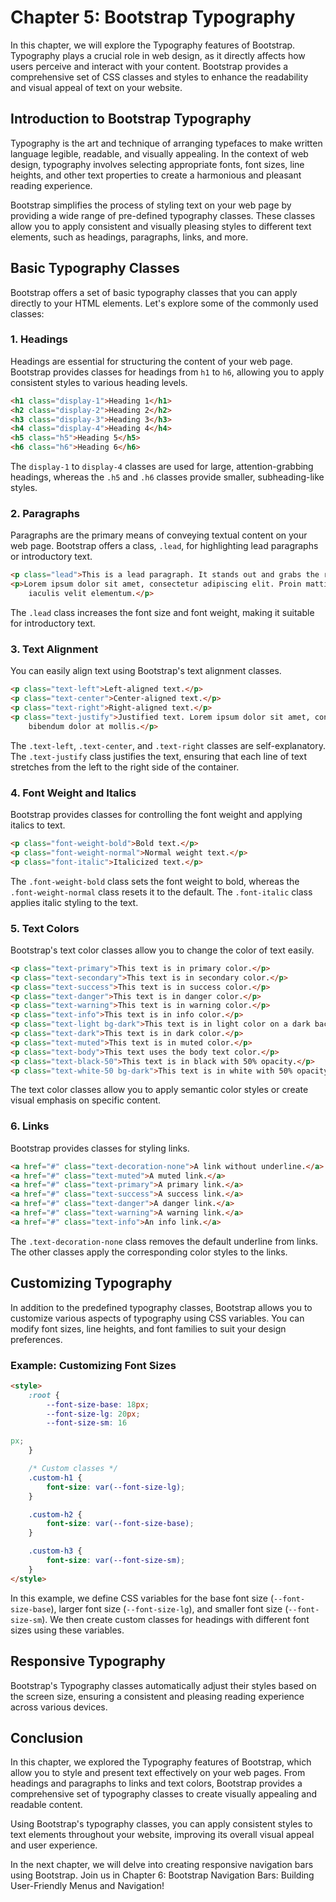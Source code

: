 # Chapter 5: Bootstrap Typography

In this chapter, we will explore the Typography features of Bootstrap. Typography plays a crucial role in web design, as it directly affects how users perceive and interact with your content. Bootstrap provides a comprehensive set of CSS classes and styles to enhance the readability and visual appeal of text on your website.

## Introduction to Bootstrap Typography

Typography is the art and technique of arranging typefaces to make written language legible, readable, and visually appealing. In the context of web design, typography involves selecting appropriate fonts, font sizes, line heights, and other text properties to create a harmonious and pleasant reading experience.

Bootstrap simplifies the process of styling text on your web page by providing a wide range of pre-defined typography classes. These classes allow you to apply consistent and visually pleasing styles to different text elements, such as headings, paragraphs, links, and more.

## Basic Typography Classes

Bootstrap offers a set of basic typography classes that you can apply directly to your HTML elements. Let's explore some of the commonly used classes:

### 1. Headings

Headings are essential for structuring the content of your web page. Bootstrap provides classes for headings from `h1` to `h6`, allowing you to apply consistent styles to various heading levels.

```html
<h1 class="display-1">Heading 1</h1>
<h2 class="display-2">Heading 2</h2>
<h3 class="display-3">Heading 3</h3>
<h4 class="display-4">Heading 4</h4>
<h5 class="h5">Heading 5</h5>
<h6 class="h6">Heading 6</h6>
```

The `display-1` to `display-4` classes are used for large, attention-grabbing headings, whereas the `.h5` and `.h6` classes provide smaller, subheading-like styles.

### 2. Paragraphs

Paragraphs are the primary means of conveying textual content on your web page. Bootstrap offers a class, `.lead`, for highlighting lead paragraphs or introductory text.

```html
<p class="lead">This is a lead paragraph. It stands out and grabs the reader's attention.</p>
<p>Lorem ipsum dolor sit amet, consectetur adipiscing elit. Proin mattis libero vitae erat euismod, quis
    iaculis velit elementum.</p>
```

The `.lead` class increases the font size and font weight, making it suitable for introductory text.

### 3. Text Alignment

You can easily align text using Bootstrap's text alignment classes.

```html
<p class="text-left">Left-aligned text.</p>
<p class="text-center">Center-aligned text.</p>
<p class="text-right">Right-aligned text.</p>
<p class="text-justify">Justified text. Lorem ipsum dolor sit amet, consectetur adipiscing elit. Sed commodo
    bibendum dolor at mollis.</p>
```

The `.text-left`, `.text-center`, and `.text-right` classes are self-explanatory. The `.text-justify` class justifies the text, ensuring that each line of text stretches from the left to the right side of the container.

### 4. Font Weight and Italics

Bootstrap provides classes for controlling the font weight and applying italics to text.

```html
<p class="font-weight-bold">Bold text.</p>
<p class="font-weight-normal">Normal weight text.</p>
<p class="font-italic">Italicized text.</p>
```

The `.font-weight-bold` class sets the font weight to bold, whereas the `.font-weight-normal` class resets it to the default. The `.font-italic` class applies italic styling to the text.

### 5. Text Colors

Bootstrap's text color classes allow you to change the color of text easily.

```html
<p class="text-primary">This text is in primary color.</p>
<p class="text-secondary">This text is in secondary color.</p>
<p class="text-success">This text is in success color.</p>
<p class="text-danger">This text is in danger color.</p>
<p class="text-warning">This text is in warning color.</p>
<p class="text-info">This text is in info color.</p>
<p class="text-light bg-dark">This text is in light color on a dark background.</p>
<p class="text-dark">This text is in dark color.</p>
<p class="text-muted">This text is in muted color.</p>
<p class="text-body">This text uses the body text color.</p>
<p class="text-black-50">This text is in black with 50% opacity.</p>
<p class="text-white-50 bg-dark">This text is in white with 50% opacity on a dark background.</p>
```

The text color classes allow you to apply semantic color styles or create visual emphasis on specific content.

### 6. Links

Bootstrap provides classes for styling links.

```html
<a href="#" class="text-decoration-none">A link without underline.</a>
<a href="#" class="text-muted">A muted link.</a>
<a href="#" class="text-primary">A primary link.</a>
<a href="#" class="text-success">A success link.</a>
<a href="#" class="text-danger">A danger link.</a>
<a href="#" class="text-warning">A warning link.</a>
<a href="#" class="text-info">An info link.</a>
```

The `.text-decoration-none` class removes the default underline from links. The other classes apply the corresponding color styles to the links.

## Customizing Typography

In addition to the predefined typography classes, Bootstrap allows you to customize various aspects of typography using CSS variables. You can modify font sizes, line heights, and font families to suit your design preferences.

### Example: Customizing Font Sizes

```html
<style>
    :root {
        --font-size-base: 18px;
        --font-size-lg: 20px;
        --font-size-sm: 16

px;
    }

    /* Custom classes */
    .custom-h1 {
        font-size: var(--font-size-lg);
    }

    .custom-h2 {
        font-size: var(--font-size-base);
    }

    .custom-h3 {
        font-size: var(--font-size-sm);
    }
</style>
```

In this example, we define CSS variables for the base font size (`--font-size-base`), larger font size (`--font-size-lg`), and smaller font size (`--font-size-sm`). We then create custom classes for headings with different font sizes using these variables.

## Responsive Typography

Bootstrap's Typography classes automatically adjust their styles based on the screen size, ensuring a consistent and pleasing reading experience across various devices.

## Conclusion

In this chapter, we explored the Typography features of Bootstrap, which allow you to style and present text effectively on your web pages. From headings and paragraphs to links and text colors, Bootstrap provides a comprehensive set of typography classes to create visually appealing and readable content.

Using Bootstrap's typography classes, you can apply consistent styles to text elements throughout your website, improving its overall visual appeal and user experience.

In the next chapter, we will delve into creating responsive navigation bars using Bootstrap. Join us in Chapter 6: Bootstrap Navigation Bars: Building User-Friendly Menus and Navigation!